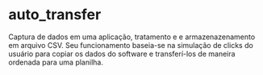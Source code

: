# auto_transfer
Captura de dados em uma aplicação, tratamento e e armazenazenamento em arquivo CSV. Seu funcionamento baseia-se na simulação de clicks do usuário para copiar os dados do software e transferí-los de maneira ordenada para uma planilha.
